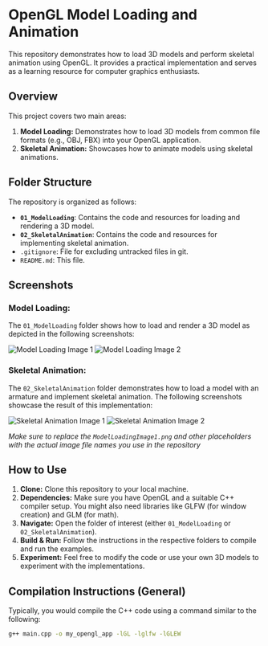 # OpenGL Model Loading and Animation

This repository demonstrates how to load 3D models and perform skeletal animation using OpenGL. It provides a practical implementation and serves as a learning resource for computer graphics enthusiasts.

## Overview

This project covers two main areas:

1.  **Model Loading:** Demonstrates how to load 3D models from common file formats (e.g., OBJ, FBX) into your OpenGL application.
2.  **Skeletal Animation:** Showcases how to animate models using skeletal animations.

## Folder Structure

The repository is organized as follows:

*   **`01_ModelLoading`**: Contains the code and resources for loading and rendering a 3D model.
*   **`02_SkeletalAnimation`**: Contains the code and resources for implementing skeletal animation.
*   `.gitignore`: File for excluding untracked files in git.
*   `README.md`: This file.

## Screenshots

### Model Loading:

The `01_ModelLoading` folder shows how to load and render a 3D model as depicted in the following screenshots:

![Model Loading Image 1](MLS1.png)
![Model Loading Image 2](MLS2.png)

### Skeletal Animation:

The `02_SkeletalAnimation` folder demonstrates how to load a model with an armature and implement skeletal animation. The following screenshots showcase the result of this implementation:

![Skeletal Animation Image 1](MLA1.png)
![Skeletal Animation Image 2](MLA2.png)

*Make sure to replace the `ModelLoadingImage1.png` and other placeholders with the actual image file names you use in the repository*

## How to Use

1.  **Clone:** Clone this repository to your local machine.
2.  **Dependencies:** Make sure you have OpenGL and a suitable C++ compiler setup. You might also need libraries like GLFW (for window creation) and GLM (for math).
3.  **Navigate:** Open the folder of interest (either `01_ModelLoading` or `02_SkeletalAnimation`).
4.  **Build & Run:** Follow the instructions in the respective folders to compile and run the examples.
5.  **Experiment:** Feel free to modify the code or use your own 3D models to experiment with the implementations.

## Compilation Instructions (General)

Typically, you would compile the C++ code using a command similar to the following:

```bash
g++ main.cpp -o my_opengl_app -lGL -lglfw -lGLEW
